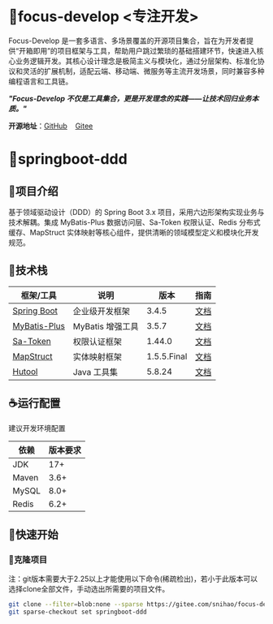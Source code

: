 # 👋focus-develop <专注开发>

Focus-Develop
是一套多语言、多场景覆盖的开源项目集合，旨在为开发者提供“开箱即用”的项目框架与工具，帮助用户跳过繁琐的基础搭建环节，快速进入核心业务逻辑开发。其核心设计理念是​​极简主义​​与​​模块化​​，通过分层架构、标准化协议和灵活的扩展机制，适配云端、移动端、微服务等主流开发场景，同时兼容多种编程语言和工具链。

***"Focus-Develop 不仅是工具集合，更是开发理念的实践——让技术回归业务本质。"***

**开源地址**：[GitHub](https://gitee.com/snihao/focus-develop) &nbsp;&nbsp;&nbsp;[Gitee](https://gitee.com/snihao/focus-develop)

# 🥪springboot-ddd

## 🥘项目介绍

基于领域驱动设计（DDD）的 Spring Boot 3.x 项目，采用六边形架构实现业务与技术解耦。集成 MyBatis-Plus 数据访问层、Sa-Token 权限认证、Redis 分布式缓存、MapStruct 实体映射等核心组件，提供清晰的领域模型定义和模块化开发规范。

## 🥢技术栈

| 框架/工具 | 说明 | 版本 | 指南 |
|---------|-----|-----|-----|
| [Spring Boot](https://spring.io/projects/spring-boot) | 企业级开发框架 | 3.4.5 | [文档](https://docs.spring.io/spring-boot/docs/current/reference/htmlsingle/) |
| [MyBatis-Plus](https://baomidou.com/) | MyBatis 增强工具 | 3.5.7 | [文档](https://baomidou.com/pages/24112f/) |
| [Sa-Token](https://sa-token.cc/) | 权限认证框架 | 1.44.0 | [文档](https://sa-token.cc/doc.html) |
| [MapStruct](https://mapstruct.org/) | 实体映射框架 | 1.5.5.Final | [文档](https://mapstruct.org/documentation/stable/reference/html/) |
| [Hutool](https://hutool.cn/) | Java 工具集 | 5.8.24 | [文档](https://hutool.cn/docs/) |

## ☕运行配置

建议开发环境配置

| 依赖               | 版本要求   |
|-------------------|----------|
| JDK               | 17+      |
| Maven             | 3.6+     |
| MySQL             | 8.0+     |
| Redis             | 6.2+     |

## 🚴快速开始

### 🏀克隆项目

注：git版本需要大于2.25以上才能使用以下命令(稀疏检出)，若小于此版本可以选择clone全部文件，手动选出所需要的项目文件。

```bash
git clone --filter=blob:none --sparse https://gitee.com/snihao/focus-develop.git .
git sparse-checkout set springboot-ddd
```
